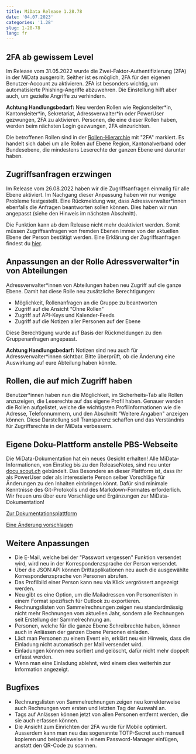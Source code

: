 ```yaml
---
title: MiData Release 1.28.78
date: '04.07.2023'
categories: '1.28'
slug: 1-28-78
lang: fr
---
```


## 2FA ab gewissem Level
Im Release vom 31.05.2022 wurde die Zwei-Faktor-Authentifizierung (2FA) in der MiData ausgerollt. Seither ist es möglich, 2FA für den eigenen Benutzer-Account zu aktivieren. 2FA ist besonders wichtig, um automatisierte Phishing-Angriffe abzuwehren. Die Einstellung hilft aber auch, um gezielte Angriffe zu verhindern.

**Achtung Handlungsbedarf:** Neu werden Rollen wie Regionsleiter\*in, Kantonsleiter\*in, Sekretariat, Adressverwalter\*in oder PowerUser gezwungen, 2FA zu aktivieren. Personen, die eine dieser Rollen haben, werden beim nächsten Login gezwungen, 2FA einzurichten.

Die betroffenen Rollen sind in der [Rollen-Hierarchie](https://github.com/hitobito/hitobito_pbs#pfadi-organization-hierarchy) mit "2FA" markiert. Es handelt sich dabei um alle Rollen auf Ebene Region, Kantonalverband oder Bundesebene, die mindestens Leserechte der ganzen Ebene und darunter haben.

## Zugriffsanfragen erzwingen
Im Release vom 26.08.2022 haben wir die Zugriffsanfragen einmalig für alle Ebene aktiviert. Im Nachgang dieser Anpassung haben wir nur wenige Probleme festgestellt. Eine Rückmeldung war, dass Adressverwalter\*innen ebenfalls die Anfragen beantworten sollen können. Dies haben wir nun angepasst (siehe den Hinweis im nächsten Abschnitt).

Die Funktion kann ab dem Release nicht mehr deaktiviert werden. Somit müssen Zugriffsanfragen von fremden Ebenen immer von der aktuellen Ebene der Person bestätigt werden. Eine Erklärung der Zugriffsanfragen findest du [hier](https://hitobito.readthedocs.io/de/latest/access_concept.html#security-zugriffsanfragen-und-manuelle-freigabe).

## Anpassungen an der Rolle Adressverwalter\*in von Abteilungen
Adressverwalter\*innen von Abteilungen haben neu Zugriff auf die ganze Ebene. Damit hat diese Rolle neu zusätzliche Berechtigungen:

- Möglichkeit, Rollenanfragen an die Gruppe zu beantworten
- Zugriff auf die Ansicht “Ohne Rollen”
- Zugriff auf API-Keys und Kalender-Feeds
- Zugriff auf die Notizen aller Personen auf der Ebene

Diese Berechtigung wurde auf Basis der Rückmeldungen zu den Gruppenanfragen angepasst.

**Achtung Handlungsbedarf:** Notizen sind neu auch für Adressverwalter\*innen sichtbar. Bitte überprüft, ob die Änderung eine Auswirkung auf eure Abteilung haben könnte.

## Rollen, die auf mich Zugriff haben
Benutzer\*innen haben nun die Möglichkeit, im Sicherheits-Tab alle Rollen anzuzeigen, die Leserechte auf das eigene Profil haben. Genauer werden die Rollen aufgelistet, welche die wichtigsten Profilinformationen wie die Adresse, Telefonnummern, und den Abschnitt “Weitere Angaben" anzeigen können. Diese Darstellung soll Transparenz schaffen und das Verständnis für Zugriffsrechte in der MiData verbessern.

## Eigene Doku-Plattform anstelle PBS-Webseite
Die MiData-Dokumentation hat ein neues Gesicht erhalten! Alle MiData-Informationen, von Einstieg bis zu den ReleaseNotes, sind neu unter [docu.scout.ch](https://docu.scout.ch) gebündelt. Das Besondere an dieser Plattform ist, dass ihr als PowerUser oder als interessierte Person selber Vorschläge für Änderungen zu den Inhalten einbringen könnt. Dafür sind minimale Kenntnisse des Git-Protokolls und des Markdown-Formates erforderlich. Wir freuen uns über eure Vorschläge und Ergänzungen zur MiData-Dokumentation!

[Zur Dokumentationsplattform](https://docu.scout.ch)

[Eine Änderung vorschlagen](https://github.com/scout-ch/docu/blob/master/CONTRIBUTING.md)

## Weitere Anpassungen
- Die E-Mail, welche bei der "Passwort vergessen" Funktion versendet wird, wird neu in der Korrespondenzsprache der Person versendet.
- Über die JSON:API können Drittapplikationen neu auch die ausgewählte Korrespondenzsprache von Personen abrufen.
- Das Profilbild einer Person kann neu via Klick vergrössert angezeigt werden.
- Neu gibt es eine Option, um die Mailadressen von Personenlisten in einem Format spezifisch für Outlook zu exportieren.
- Rechnungslisten von Sammelrechnungen zeigen neu standardmässig nicht mehr Rechnungen vom aktuellen Jahr, sondern alle Rechnungen seit Erstellung der Sammelrechnung an.
- Personen, welche für die ganze Ebene Schreibrechte haben, können auch in Anlässen der ganzen Ebene Personen einladen.
- Lädt man Personen zu einem Event ein, erklärt neu ein Hinweis, dass die Einladung nicht automatisch per Mail versendet wird.
- Einladungen können neu sortiert und gelöscht, dafür nicht mehr doppelt erfasst werden.
- Wenn man eine Einladung ablehnt, wird einem dies weiterhin zur Information angezeigt.

## Bugfixes
- Rechnungslisten von Sammelrechnungen zeigen neu korrekterweise auch Rechnungen vom ersten und letzten Tag der Auswahl an.
- Tags auf Anlässen können jetzt von allen Personen entfernt werden, die sie auch erfassen können.
- Die Ansicht zum Einrichten der 2FA wurde für Mobile optimiert. Ausserdem kann man neu das sogenannte TOTP-Secret auch manuell kopieren und beispielsweise in einem Password-Manager einfügen, anstatt den QR-Code zu scannen.